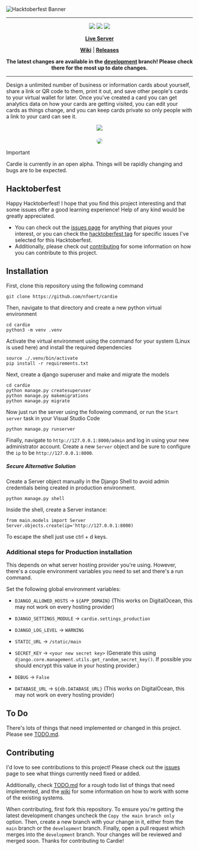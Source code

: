 <p align="center">

  <!-- ![Cardie Logo](repo/images/logo_light.png#gh-dark-mode-only)
  ![Cardie Logo](repo/images/logo_dark.png#gh-light-mode-only) -->

  ![Hacktoberfest Banner](repo/images/hacktoberfest24.png)

</p>

---

<div align="center">

  [![](https://dcbadge.limes.pink/api/server/G24Ag9FqB8)](https://discord.gg/G24Ag9FqB8)
  [![](https://img.shields.io/github/issues/nfoert/cardie?style=for-the-badge)](https://github.com/nfoert/cardie/issues)
  [![](https://img.shields.io/github/license/nfoert/cardie?style=for-the-badge)](https://github/nfoert/cardie/blob/main/LICENSE)

  **[Live Server](https://cardie-uwtwy.ondigitalocean.app/)**

  **[Wiki](https://github.com/nfoert/cardie/wiki)** | 
  **[Releases](https://github.com/nfoert/cardie/releases)**


  **The latest changes are available in the [development](https://github.com/nfoert/cardie/tree/development) branch! Please check there for the most up to date changes.**

</div>

---

Design a unlimited number of business or information cards about yourself, share a link or QR code to them, print it out, and save other people's cards to your virtual wallet for later. Once you've created a card you can get analytics data on how your cards are getting visited, you can edit your cards as things change, and you can keep cards private so only people with a link to your card can see it.

<div align="center">
  <a href="https://skillicons.dev">
    <img src="https://skillicons.dev/icons?i=django,python,html,css,js,github,git,alpinejs"/>
  </a>
</div>

<div align="center">
  <img src="repo/images/screenshot1.png" style="border-radius: 10px; margin-top: 20px;">
</div>

> [!IMPORTANT]
> Cardie is currently in an open alpha. Things will be rapidly changing and bugs are to be expected.

## Hacktoberfest
Happy Hacktoberfest! I hope that you find this project interesting and that some issues offer a good learning experience! Help of any kind would be greatly appreciated.

- You can check out the [issues page](https://github.com/nfoert/issues) for anything that piques your interest, or you can check the [hacktoberfest tag](https://github.com/nfoert/cardie/issues?q=sort%3Aupdated-desc+is%3Aopen+label%3Ahacktoberfest) for specific issues I've selected for this Hacktoberfest.
- Additionally, please check out [contributing](#contributing) for some information on how you can contribute to this project.

## Installation

First, clone this repository using the following command
```
git clone https://github.com/nfoert/cardie
```

Then, navigate to that directory and create a new python virtual environment
```
cd cardie
python3 -m venv .venv
```

Activate the virtual environment using the command for your system (Linux is used here) and install the required dependencies
```
source ./.venv/bin/activate
pip install -r requirements.txt
```

Next, create a django superuser and make and migrate the models
```
cd cardie
python manage.py createsuperuser
python manage.py makemigrations
python manage.py migrate
```

Now just run the server using the following command, or run the `Start server` task in your Visual Studio Code
```
python manage.py runserver
```

Finally, navigate to `http://127.0.0.1:8000/admin` and log in using your new administrator account. Create a new `Server` object and be sure to configure the `ip` to be `http://127.0.0.1:8000`.

##### Secure Alternative Solution

Create a Server object manually in the Django Shell to avoid admin credentials being created in production environment.

```
python manage.py shell
```
Inside the shell, create a Server instance:
```
from main.models import Server
Server.objects.create(ip='http://127.0.0.1:8000)
```
To escape the shell just use ctrl + d keys.

### Additional steps for Production installation
This depends on what server hosting provider you're using. However, there's a couple environment variables you need to set and there's a run command.

Set the following global environment variables:
- `DJANGO_ALLOWED_HOSTS` -> `${APP_DOMAIN}` (This works on DigitalOcean, this may not work on every hosting provider)
- `DJANGO_SETTINGS_MODULE` -> `cardie.settings_production`
- `DJANGO_LOG_LEVEL` -> `WARNING`
- `STATIC_URL` -> `/static/main`

- `SECRET_KEY` -> `<your new secret key>` (Generate this using `django.core.management.utils.get_random_secret_key()`. If possible you should encrypt this value in your hosting provider.)
- `DEBUG` -> `False`
- `DATABASE_URL` -> `${db.DATABASE_URL}` (This works on DigitalOcean, this may not work on every hosting provider)

## To Do
There's lots of things that need implemented or changed in this project. Please see [TODO.md](TODO.md).

## Contributing
I'd love to see contributions to this project! Please check out the [issues](https://github.com/nfoert/cardie/issues) page to see what things currently need fixed or added.

Additionally, check [TODO.md](TODO.md) for a rough todo list of things that need implemented, and the [wiki](https://github.com/nfoert/cardie/wiki) for some information on how to work with some of the existing systems.

When contributing, first fork this repository. To ensure you're getting the latest development changes uncheck the `Copy the main branch only` option. Then, create a new branch with your change in it, either from the `main` branch or the `development` branch. Finally, open a pull request which merges into the `development` branch. Your changes will be reviewed and merged soon. Thanks for contributing to Cardie!